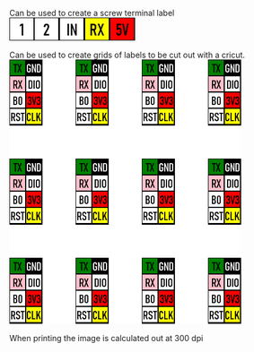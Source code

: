 Can be used to create a screw terminal label
![Terminal Label](./terminal_block_1.png)

Can be used to create grids of labels to be cut out with a cricut.
![Grid Image](./grid_image.png)


When printing the image is calculated out at 300 dpi
